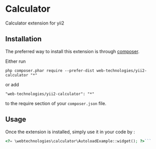 Calculator
==========
Calculator extension for yii2

Installation
------------

The preferred way to install this extension is through [composer](http://getcomposer.org/download/).

Either run

```
php composer.phar require --prefer-dist web-technologies/yii2-calculator "*"
```

or add

```
"web-technologies/yii2-calculator": "*"
```

to the require section of your `composer.json` file.


Usage
-----

Once the extension is installed, simply use it in your code by  :

```php
<?= \webtechnologies\calculator\AutoloadExample::widget(); ?>```
